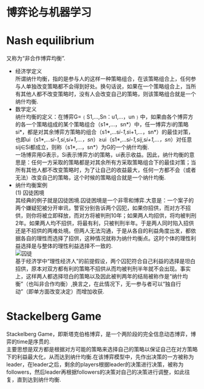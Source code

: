 # 博弈论与机器学习
# Nash equilibrium
又称为“非合作博弈均衡”. <br>
* 经济学定义 <br>
所谓纳什均衡，指的是参与人的这样一种策略组合，在该策略组合上，任何参与人单独改变策略都不会得到好处。换句话说，如果在一个策略组合上，当所有其他人都不改变策略时，没有人会改变自己的策略，则该策略组合就是一个纳什均衡. <br>
* 数学定义 <br>
纳什均衡的定义：在博弈G=﹛S1,…,Sn：u1,…，un﹜中，如果由各个博弈方的各一个策略组成的某个策略组合（s1*,…，sn*）中，任一博弈方i的策略si*，都是对其余博弈方策略的组合（s1*,…s*i-1,s*i+1,…，sn*）的最佳对策，也即ui（s1*,…s*i-1,si*,s*i+1,…，sn*）≥ui（s1*,…s*i-1,sij*,s*i+1,…，sn*）对任意sij∈Si都成立，则称（s1*,…，sn*）为G的一个纳什均衡. <br>
一场博弈用G表示，Si表示博弈方i的策略，ui表示收益。因此，纳什均衡的意思是：任何一方采取的策略都是对其余所有方采取策略组合下的最佳对策；当所有其他人都不改变策略时，为了让自己的收益最大，任何一方都不会（或者无法）改变自己的策略，这个时候的策略组合就是一个纳什均衡. <br>
* 纳什均衡案例 <br>
(1) 囚徒困境 <br>
其经典的例子就是囚徒困境.囚徒困境是一个非零和博弈.大意是：一个案子的两个嫌疑犯被分开审讯，警官分别告诉两个囚犯，如果你招供，而对方不招供，则你将被立即释放，而对方将被判刑10年；如果两人均招供，将均被判刑2年。如果两人均不招供，将最有利，只被判刑半年。于是两人同时陷入招供还是不招供的两难处境。但两人无法沟通，于是从各自的利益角度出发，都依据各自的理性而选择了招供，这种情况就称为纳什均衡点。这时个体的理性利益选择是与整体的理性利益选择不一致的. <br>
![囚徒]() <br>
基于经济学中“理性经济人”的前提假设，两个囚犯符合自己利益的选择是坦白招供，原本对双方都有利的策略不招供从而均被判刑半年就不会出现。事实上，这样两人都选择坦白的策略以及因此被判两年的结局被称作是“纳什均衡”（也叫非合作均衡）,换言之，在此情况下，无一参与者可以“独自行动”（即单方面改变决定）而增加收获. <br>
# Stackelberg Game
Stackelberg Game，即斯塔克伯格博弈，是一个两阶段的完全信息动态博弈，博弈的time是序贯的.<br>
主要思想是双方都是根据对方可能的策略来选择自己的策略以保证自己在对方策略下的利益最大化，从而达到纳什均衡.在该博弈模型中，先作出决策的一方被称为leader，在leader之后，剩余的players根据leader的决策进行决策，被称为followers，然后leader再根据followers的决策对自己的决策进行调整，如此往复，直到达到纳什均衡. <br>

